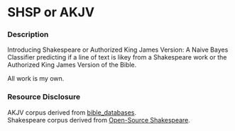 # SHSP or AKJV

### Description
Introducing Shakespeare or Authorized King James Version:
A Naive Bayes Classifier predicting if a line of text is likey from a Shakespeare work or the Authorized King James Version of the Bible.

All work is my own.

### Resource Disclosure 
AKJV corpus derived from [bible_databases](https://github.com/scrollmapper/bible_databases/blob/master/formats/txt/AKJV.txt).\
Shakespeare corpus derived from [Open-Source Shakespeare](https://www.opensourceshakespeare.org/).